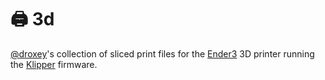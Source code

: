 # 🖨️ 3d

[@droxey](https://github.com/droxey)'s collection of sliced print files for the [Ender3](https://www.creality3d.shop/collections/3d-printer/products/creality-ender-3-3d-printer-economic-ender-diy-kits-with-resume-printing-function-v-slot-prusa-i3-220x220x250mm) 3D printer running the [Klipper](https://github.com/KevinOConnor/klipper/) firmware.
